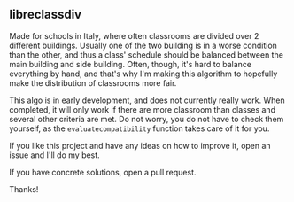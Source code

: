 ## libreclassdiv
Made for schools in Italy, where often classrooms are divided over 2 different buildings. Usually one of the two building is in a worse condition than the other, and thus a class' schedule should be balanced between the main building and side building. Often, though, it's hard to balance everything by hand, and that's why I'm making this algorithm to hopefully make the distribution of classrooms more fair.

This algo is in early development, and does not currently really work. When completed, it will only work if there are more classroom than classes and several other criteria are met. Do not worry, you do not have to check them yourself, as the `evaluatecompatibility` function takes care of it for you.

If you like this project and have any ideas on how to improve it, open an issue and I'll do my best.

If you have concrete solutions, open a pull request.

Thanks!
